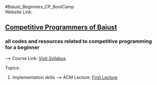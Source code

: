 <html>
<head>
#Baiust_Beginners_CP_BootCamp <br>
</head>
Website Link: 
<h2>
  <a href="https://baiustcp.blogspot.com/" target="_blank">Competitive Programmers of Baiust</a> 
</h2>
  
<h3>all codes and resources related to competitive programming for a beginner</h3>

--> Course Link: <a href="https://docs.google.com/document/d/1CwW2xHbcjAXxDDBIsi0l8kXO5tMSYCclRXL7-UNmDR4/edit?usp=drive_link" target="_blank">Visit Syllabus</a> 

Topics:
1. Implementation skills
--> ACM Lecture: <a href="https://docs.google.com/presentation/d/1nDouAu-LL3JK5q9UFapij1IiAIAPSal9KwdIHLpqGSg/edit?usp=sharing" target="_blank"> First Lecture</a> <br> 

</html>
